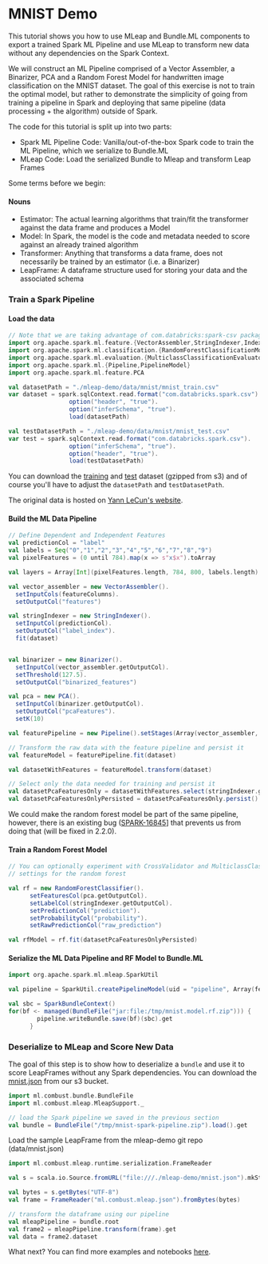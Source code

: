 # MNIST Demo

This tutorial shows you how to use MLeap and Bundle.ML components to export a trained Spark ML Pipeline and use MLeap to transform new data without any dependencies on the Spark Context.

We will construct an ML Pipeline comprised of a Vector Assembler, a Binarizer, PCA and a Random Forest Model for handwritten image classification on the MNIST dataset. The goal of this exercise is not to train the optimal model, but rather to demonstrate the simplicity of going from training a pipeline in Spark and deploying that same pipeline (data processing + the algorithm) outside of Spark.

The code for this tutorial is split up into two parts:
* Spark ML Pipeline Code: Vanilla/out-of-the-box Spark code to train the ML Pipeline, which we serialize to Bundle.ML
* MLeap Code: Load the serialized Bundle to Mleap and transform Leap Frames

Some terms before we begin:

#### Nouns

* Estimator: The actual learning algorithms that train/fit the transformer against the data frame and produces a Model
* Model: In Spark, the model is the code and metadata needed to score against an already trained algorithm 
* Transformer: Anything that transforms a data frame, does not necessarily be trained by an estimator (i.e. a Binarizer)
* LeapFrame: A dataframe structure used for storing your data and the associated schema

### Train a Spark Pipeline

#### Load the data
```scala
// Note that we are taking advantage of com.databricks:spark-csv package to load the data
import org.apache.spark.ml.feature.{VectorAssembler,StringIndexer,IndexToString, Binarizer}
import org.apache.spark.ml.classification.{RandomForestClassificationModel, RandomForestClassifier}
import org.apache.spark.ml.evaluation.{MulticlassClassificationEvaluator}
import org.apache.spark.ml.{Pipeline,PipelineModel}
import org.apache.spark.ml.feature.PCA

val datasetPath = "./mleap-demo/data/mnist/mnist_train.csv"
var dataset = spark.sqlContext.read.format("com.databricks.spark.csv").
                 option("header", "true").
                 option("inferSchema", "true").
                 load(datasetPath)

val testDatasetPath = "./mleap-demo/data/mnist/mnist_test.csv"
var test = spark.sqlContext.read.format("com.databricks.spark.csv").
                 option("inferSchema", "true").
                 option("header", "true").
                 load(testDatasetPath)
```

You can download the [training](https://s3-us-west-2.amazonaws.com/mleap-demo/mnist/mnist_train.csv.gz) and [test](https://s3-us-west-2.amazonaws.com/mleap-demo/mnist/mnist_test.csv.gz) dataset (gzipped from s3) and of course you'll have to adjust the `datasetPath` and `testDatasetPath`.

The original data is hosted on [Yann LeCun's website](http://yann.lecun.com/exdb/mnist/).

#### Build the ML Data Pipeline

```scala
// Define Dependent and Independent Features
val predictionCol = "label"
val labels = Seq("0","1","2","3","4","5","6","7","8","9")
val pixelFeatures = (0 until 784).map(x => s"x$x").toArray

val layers = Array[Int](pixelFeatures.length, 784, 800, labels.length)

val vector_assembler = new VectorAssembler().
  setInputCols(featureColumns).
  setOutputCol("features")

val stringIndexer = new StringIndexer().
  setInputCol(predictionCol).
  setOutputCol("label_index").
  fit(dataset)


val binarizer = new Binarizer().
  setInputCol(vector_assembler.getOutputCol).
  setThreshold(127.5).
  setOutputCol("binarized_features")

val pca = new PCA().
  setInputCol(binarizer.getOutputCol).
  setOutputCol("pcaFeatures").
  setK(10)

val featurePipeline = new Pipeline().setStages(Array(vector_assembler, stringIndexer, binarizer, pca))

// Transform the raw data with the feature pipeline and persist it
val featureModel = featurePipeline.fit(dataset)

val datasetWithFeatures = featureModel.transform(dataset)

// Select only the data needed for training and persist it
val datasetPcaFeaturesOnly = datasetWithFeatures.select(stringIndexer.getOutputCol, pca.getOutputCol)
val datasetPcaFeaturesOnlyPersisted = datasetPcaFeaturesOnly.persist()
```

We could make the random forest model be part of the same pipeline, however, there is an existing bug ([SPARK-16845](https://issues.apache.org/jira/browse/SPARK-16845)] that prevents us from doing that (will be fixed in 2.2.0).

#### Train a Random Forest Model
```scala
// You can optionally experiment with CrossValidator and MulticlassClassificationEvaluator to determine optimal
// settings for the random forest

val rf = new RandomForestClassifier().
      setFeaturesCol(pca.getOutputCol).
      setLabelCol(stringIndexer.getOutputCol).
      setPredictionCol("prediction").
      setProbabilityCol("probability").
      setRawPredictionCol("raw_prediction")

val rfModel = rf.fit(datasetPcaFeaturesOnlyPersisted)
```

#### Serialize the ML Data Pipeline and RF Model to Bundle.ML
```scala
import org.apache.spark.ml.mleap.SparkUtil

val pipeline = SparkUtil.createPipelineModel(uid = "pipeline", Array(featureModel, rfModel))

val sbc = SparkBundleContext()
for(bf <- managed(BundleFile("jar:file:/tmp/mnist.model.rf.zip"))) {
        pipeline.writeBundle.save(bf)(sbc).get
      }
```

### Deserialize to MLeap and Score New Data

The goal of this step is to show how to deserialize a `bundle` and use it to score LeapFrames without any Spark dependencies. You can download the [mnist.json](https://s3-us-west-2.amazonaws.com/mleap-demo/mnist/mnist.json) from our s3 bucket.

```scala
import ml.combust.bundle.BundleFile
import ml.combust.mleap.MleapSupport._

// load the Spark pipeline we saved in the previous section
val bundle = BundleFile("/tmp/mnist-spark-pipeline.zip").load().get
```

Load the sample LeapFrame from the mleap-demo git repo (data/mnist.json)
```scala
import ml.combust.mleap.runtime.serialization.FrameReader

val s = scala.io.Source.fromURL("file:///./mleap-demo/mnist.json").mkString

val bytes = s.getBytes("UTF-8")
val frame = FrameReader("ml.combust.mleap.json").fromBytes(bytes)

// transform the dataframe using our pipeline
val mleapPipeline = bundle.root
val frame2 = mleapPipeline.transform(frame).get
val data = frame2.dataset
```

What next? You can find more examples and notebooks [here](https://github.com/combust/mleap-demo).
